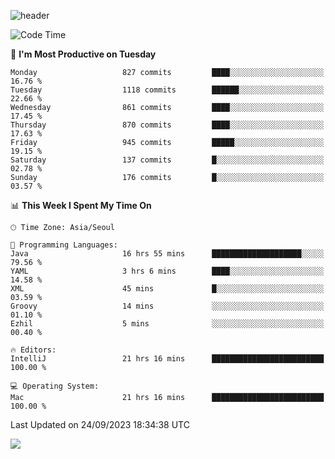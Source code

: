 ![header](https://capsule-render.vercel.app/api?type=Egg&color=timeAuto&height=300&section=header&text=PoPo&fontSize=90&animation=fadeIn)

  <!--START_SECTION:waka-->
![Code Time](http://img.shields.io/badge/Code%20Time-1%2C215%20hrs%2012%20mins-blue)

📅 **I'm Most Productive on Tuesday** 

```text
Monday                   827 commits         ████░░░░░░░░░░░░░░░░░░░░░   16.76 % 
Tuesday                  1118 commits        ██████░░░░░░░░░░░░░░░░░░░   22.66 % 
Wednesday                861 commits         ████░░░░░░░░░░░░░░░░░░░░░   17.45 % 
Thursday                 870 commits         ████░░░░░░░░░░░░░░░░░░░░░   17.63 % 
Friday                   945 commits         █████░░░░░░░░░░░░░░░░░░░░   19.15 % 
Saturday                 137 commits         █░░░░░░░░░░░░░░░░░░░░░░░░   02.78 % 
Sunday                   176 commits         █░░░░░░░░░░░░░░░░░░░░░░░░   03.57 % 
```


📊 **This Week I Spent My Time On** 

```text
🕑︎ Time Zone: Asia/Seoul

💬 Programming Languages: 
Java                     16 hrs 55 mins      ████████████████████░░░░░   79.56 % 
YAML                     3 hrs 6 mins        ████░░░░░░░░░░░░░░░░░░░░░   14.58 % 
XML                      45 mins             █░░░░░░░░░░░░░░░░░░░░░░░░   03.59 % 
Groovy                   14 mins             ░░░░░░░░░░░░░░░░░░░░░░░░░   01.10 % 
Ezhil                    5 mins              ░░░░░░░░░░░░░░░░░░░░░░░░░   00.40 % 

🔥 Editors: 
IntelliJ                 21 hrs 16 mins      █████████████████████████   100.00 % 

💻 Operating System: 
Mac                      21 hrs 16 mins      █████████████████████████   100.00 % 
```


 Last Updated on 24/09/2023 18:34:38 UTC
<!--END_SECTION:waka-->



<img src="https://capsule-render.vercel.app/api?type=Egg&color=timeAuto&height=300&section=footer&text=PoPo&fontSize=90&animation=fadeIn&reversal=true" />
